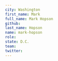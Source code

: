 ```yaml
---
city: Washington
first_name: Mark
full_name: Mark Hopson
github:
last_name: Hopson
name: mark-hopson
role:
state: D.C.
team:
twitter:
---
```

